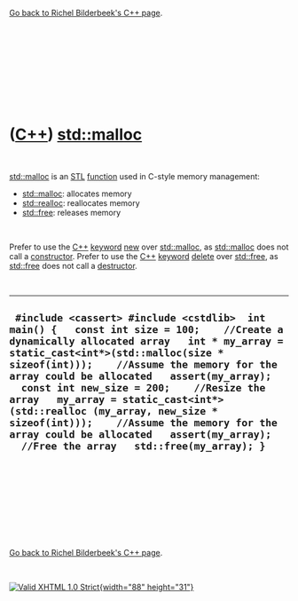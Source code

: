 

[Go back to Richel Bilderbeek's C++ page](Cpp.htm).

 

 

 

 

 

([C++](Cpp.htm)) [std::malloc](CppMalloc.htm)
=============================================

 

[std::malloc](CppMalloc.htm) is an [STL](CppStl.htm)
[function](CppFunction.htm) used in C-style memory management:

-   [std::malloc](CppMalloc.htm): allocates memory
-   [std::realloc](CppRealloc.htm): reallocates memory
-   [std::free](CppFree.htm): releases memory

 

Prefer to use the [C++](Cpp.htm) [keyword](CppKeyword.htm)
[new](CppNew.htm) over [std::malloc](CppMalloc.htm), as
[std::malloc](CppMalloc.htm) does not call a
[constructor](CppConstructor.htm). Prefer to use the [C++](Cpp.htm)
[keyword](CppKeyword.htm) [delete](CppDelete.htm) over
[std::free](CppFree.htm), as [std::free](CppFree.htm) does not call a
[destructor](CppDestructor.htm).

 

  ------------------------------------------------------------------------------------------------------------------------------------------------------------------------------------------------------------------------------------------------------------------------------------------------------------------------------------------------------------------------------------------------------------------------------------------------------------------------------------------------------------------------------------------
  ` #include <cassert> #include <cstdlib>  int main() {   const int size = 100;    //Create a dynamically allocated array   int * my_array = static_cast<int*>(std::malloc(size * sizeof(int)));    //Assume the memory for the array could be allocated   assert(my_array);    const int new_size = 200;    //Resize the array   my_array = static_cast<int*>(std::realloc (my_array, new_size * sizeof(int)));    //Assume the memory for the array could be allocated   assert(my_array);    //Free the array   std::free(my_array); }`
  ------------------------------------------------------------------------------------------------------------------------------------------------------------------------------------------------------------------------------------------------------------------------------------------------------------------------------------------------------------------------------------------------------------------------------------------------------------------------------------------------------------------------------------------

 

 

 

 

 

[Go back to Richel Bilderbeek's C++ page](Cpp.htm).



 

[![Valid XHTML 1.0 Strict](valid-xhtml10.png){width="88"
height="31"}](http://validator.w3.org/check?uri=referer)
